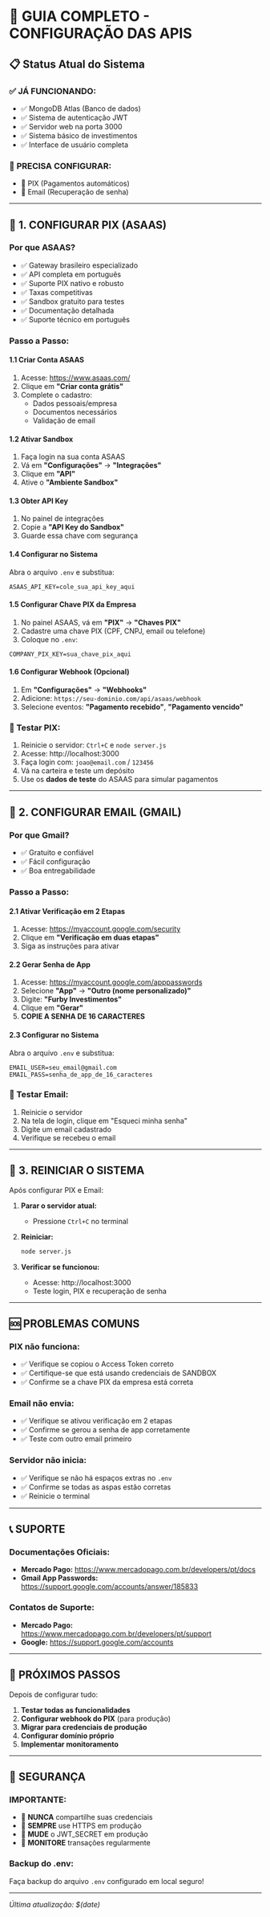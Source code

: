 # 🚀 GUIA COMPLETO - CONFIGURAÇÃO DAS APIS

## 📋 Status Atual do Sistema

### ✅ **JÁ FUNCIONANDO:**
- ✅ MongoDB Atlas (Banco de dados)
- ✅ Sistema de autenticação JWT
- ✅ Servidor web na porta 3000
- ✅ Sistema básico de investimentos
- ✅ Interface de usuário completa

### 🔧 **PRECISA CONFIGURAR:**
- 🔧 PIX (Pagamentos automáticos)
- 🔧 Email (Recuperação de senha)

---

## 🏦 1. CONFIGURAR PIX (ASAAS)

### **Por que ASAAS?**
- ✅ Gateway brasileiro especializado
- ✅ API completa em português
- ✅ Suporte PIX nativo e robusto
- ✅ Taxas competitivas
- ✅ Sandbox gratuito para testes
- ✅ Documentação detalhada
- ✅ Suporte técnico em português

### **Passo a Passo:**

#### **1.1 Criar Conta ASAAS**
1. Acesse: https://www.asaas.com/
2. Clique em **"Criar conta grátis"**
3. Complete o cadastro:
   - Dados pessoais/empresa
   - Documentos necessários
   - Validação de email

#### **1.2 Ativar Sandbox**
1. Faça login na sua conta ASAAS
2. Vá em **"Configurações"** → **"Integrações"**
3. Clique em **"API"**
4. Ative o **"Ambiente Sandbox"**

#### **1.3 Obter API Key**
1. No painel de integrações
2. Copie a **"API Key do Sandbox"**
3. Guarde essa chave com segurança

#### **1.4 Configurar no Sistema**
Abra o arquivo `.env` e substitua:
```env
ASAAS_API_KEY=cole_sua_api_key_aqui
```

#### **1.5 Configurar Chave PIX da Empresa**
1. No painel ASAAS, vá em **"PIX"** → **"Chaves PIX"**
2. Cadastre uma chave PIX (CPF, CNPJ, email ou telefone)
3. Coloque no `.env`:
```env
COMPANY_PIX_KEY=sua_chave_pix_aqui
```

#### **1.6 Configurar Webhook (Opcional)**
1. Em **"Configurações"** → **"Webhooks"**
2. Adicione: `https://seu-dominio.com/api/asaas/webhook`
3. Selecione eventos: **"Pagamento recebido"**, **"Pagamento vencido"**

### **🧪 Testar PIX:**
1. Reinicie o servidor: `Ctrl+C` e `node server.js`
2. Acesse: http://localhost:3000
3. Faça login com: `joao@email.com` / `123456`
4. Vá na carteira e teste um depósito
5. Use os **dados de teste** do ASAAS para simular pagamentos

---

## 📧 2. CONFIGURAR EMAIL (GMAIL)

### **Por que Gmail?**
- ✅ Gratuito e confiável
- ✅ Fácil configuração
- ✅ Boa entregabilidade

### **Passo a Passo:**

#### **2.1 Ativar Verificação em 2 Etapas**
1. Acesse: https://myaccount.google.com/security
2. Clique em **"Verificação em duas etapas"**
3. Siga as instruções para ativar

#### **2.2 Gerar Senha de App**
1. Acesse: https://myaccount.google.com/apppasswords
2. Selecione **"App"** → **"Outro (nome personalizado)"**
3. Digite: **"Furby Investimentos"**
4. Clique em **"Gerar"**
5. **COPIE A SENHA DE 16 CARACTERES**

#### **2.3 Configurar no Sistema**
Abra o arquivo `.env` e substitua:
```env
EMAIL_USER=seu_email@gmail.com
EMAIL_PASS=senha_de_app_de_16_caracteres
```

### **🧪 Testar Email:**
1. Reinicie o servidor
2. Na tela de login, clique em "Esqueci minha senha"
3. Digite um email cadastrado
4. Verifique se recebeu o email

---

## 🔄 3. REINICIAR O SISTEMA

Após configurar PIX e Email:

1. **Parar o servidor atual:**
   - Pressione `Ctrl+C` no terminal

2. **Reiniciar:**
   ```bash
   node server.js
   ```

3. **Verificar se funcionou:**
   - Acesse: http://localhost:3000
   - Teste login, PIX e recuperação de senha

---

## 🆘 PROBLEMAS COMUNS

### **PIX não funciona:**
- ✅ Verifique se copiou o Access Token correto
- ✅ Certifique-se que está usando credenciais de SANDBOX
- ✅ Confirme se a chave PIX da empresa está correta

### **Email não envia:**
- ✅ Verifique se ativou verificação em 2 etapas
- ✅ Confirme se gerou a senha de app corretamente
- ✅ Teste com outro email primeiro

### **Servidor não inicia:**
- ✅ Verifique se não há espaços extras no `.env`
- ✅ Confirme se todas as aspas estão corretas
- ✅ Reinicie o terminal

---

## 📞 SUPORTE

### **Documentações Oficiais:**
- **Mercado Pago:** https://www.mercadopago.com.br/developers/pt/docs
- **Gmail App Passwords:** https://support.google.com/accounts/answer/185833

### **Contatos de Suporte:**
- **Mercado Pago:** https://www.mercadopago.com.br/developers/pt/support
- **Google:** https://support.google.com/accounts

---

## 🎯 PRÓXIMOS PASSOS

Depois de configurar tudo:

1. **Testar todas as funcionalidades**
2. **Configurar webhook do PIX** (para produção)
3. **Migrar para credenciais de produção**
4. **Configurar domínio próprio**
5. **Implementar monitoramento**

---

## 🔐 SEGURANÇA

### **IMPORTANTE:**
- 🚨 **NUNCA** compartilhe suas credenciais
- 🚨 **SEMPRE** use HTTPS em produção
- 🚨 **MUDE** o JWT_SECRET em produção
- 🚨 **MONITORE** transações regularmente

### **Backup do .env:**
Faça backup do arquivo `.env` configurado em local seguro!

---

*Última atualização: $(date)*